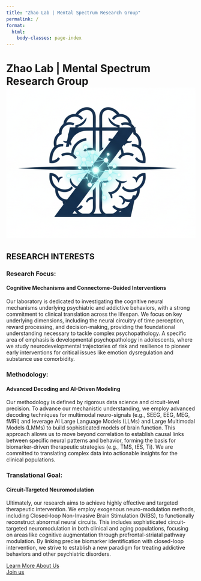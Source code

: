 ```yaml
---
title: "Zhao Lab | Mental Spectrum Research Group"
permalink: /
format:
  html:
    body-classes: page-index
---
```


# <span class="page-hero-title"><span class="hero-text"><span class="brand-title">Zhao Lab</span> | Mental Spectrum Research Group</span><img class="page-hero-logo" src="images/labweb_logo.png" alt="Zhao Lab logo" /></span>

## RESEARCH INTERESTS

### Research Focus:  
#### Cognitive Mechanisms and Connectome-Guided Interventions
Our laboratory is dedicated to investigating the cognitive neural mechanisms underlying psychiatric and addictive behaviors, with a strong commitment to clinical translation across the lifespan. We focus on key underlying dimensions, including the neural circuitry of time perception, reward processing, and decision-making, providing the foundational understanding necessary to tackle complex psychopathology. A specific area of emphasis is developmental psychopathology in adolescents, where we study neurodevelopmental trajectories of risk and resilience to pioneer early interventions for critical issues like emotion dysregulation and substance use comorbidity.

### Methodology: 
#### Advanced Decoding and AI-Driven Modeling
Our methodology is defined by rigorous data science and circuit-level precision. To advance our mechanistic understanding, we employ advanced decoding techniques for multimodal neuro-signals (e.g., SEEG, EEG, MEG, fMRI) and leverage AI Large Language Models (LLMs) and Large Multimodal Models (LMMs) to build sophisticated models of brain function. This approach allows us to move beyond correlation to establish causal links between specific neural patterns and behavior, forming the basis for biomarker-driven therapeutic strategies (e.g., TMS, tES, Ti). We are committed to translating complex data into actionable insights for the clinical populations.

### Translational Goal: 
#### Circuit-Targeted Neuromodulation
Ultimately, our research aims to achieve highly effective and targeted therapeutic intervention. We employ exogenous neuro-modulation methods, including Closed-loop Non-Invasive Brain Stimulation (NIBS), to functionally reconstruct abnormal neural circuits. This includes sophisticated circuit-targeted neuromodulation in both clinical and aging populations, focusing on areas like cognitive augmentation through prefrontal-striatal pathway modulation. By linking precise biomarker identification with closed-loop intervention, we strive to establish a new paradigm for treating addictive behaviors and other psychiatric disorders.


[Learn More About Us](people.html)  
[Join us](contact.html)


